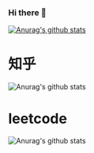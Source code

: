 ### Hi there 👋

<!--
**chendl111/chendl111** is a ✨ _special_ ✨ repository because its `README.md` (this file) appears on your GitHub profile.

Here are some ideas to get you started:

- 🔭 I’m currently working on ...
- 🌱 I’m currently learning ...
- 👯 I’m looking to collaborate on ...
- 🤔 I’m looking for help with ...
- 💬 Ask me about ...
- 📫 How to reach me: ...
- 😄 Pronouns: ...
- ⚡ Fun fact: ...
-->
[![Anurag's github stats](https://github-readme-stats.vercel.app/api?username=chendl111)](https://github.com/anuraghazra/github-readme-stats)
# 知乎
![Anurag's github stats](https://stats.justsong.cn/api/zhihu?username=chendl111)
# leetcode
![Anurag's github stats](https://stats.justsong.cn/api/leetcode/?username=chendl111)
